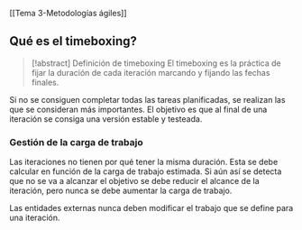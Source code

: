 [[Tema 3-Metodologías ágiles]]

## Qué es el timeboxing?
> [!abstract] Definición de timeboxing
> El timeboxing es la práctica de fijar la duración de cada iteración marcando y fijando las fechas finales.

Si no se consiguen completar todas las tareas planificadas, se realizan las que se consideran más importantes. El objetivo es que al final de una iteración se consiga una versión estable y testeada.

### Gestión de la carga de trabajo
Las iteraciones no tienen por qué tener la misma duración. Esta se debe calcular en función de la carga de trabajo estimada. Si aún así se detecta que no se va a alcanzar el objetivo se debe reducir el alcance de la iteración, pero nunca se debe aumentar la carga de trabajo.

Las entidades externas nunca deben modificar el trabajo que se define para una iteración.